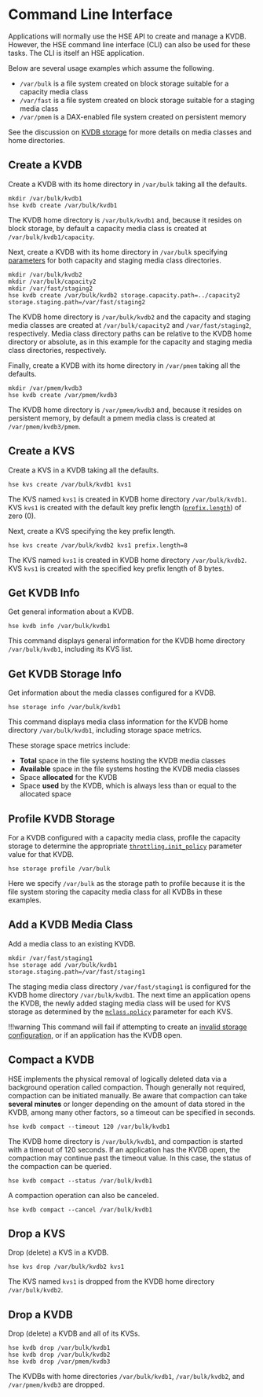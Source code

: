 # Command Line Interface

Applications will normally use the HSE API to create and manage a KVDB.
However, the HSE command line interface (CLI) can also be used for these
tasks.  The CLI is itself an HSE application.

Below are several usage examples which assume the following.

* `/var/bulk` is a file system created on block storage suitable for a
capacity media class
* `/var/fast` is a file system created on block storage suitable for a
staging media class
* `/var/pmem` is a DAX-enabled file system created on persistent memory

See the discussion on [KVDB storage](storage.md) for more details on
media classes and home directories.


## Create a KVDB

Create a KVDB with its home directory in `/var/bulk` taking all the defaults.

```shell
mkdir /var/bulk/kvdb1
hse kvdb create /var/bulk/kvdb1
```

The KVDB home directory is `/var/bulk/kvdb1` and, because it resides on block
storage, by default a capacity media class is created at
`/var/bulk/kvdb1/capacity`.

Next, create a KVDB with its home directory in `/var/bulk` specifying
[parameters](params.md#kvdb-create-time-parameters)
for both capacity and staging media class directories.

```shell
mkdir /var/bulk/kvdb2
mkdir /var/bulk/capacity2
mkdir /var/fast/staging2
hse kvdb create /var/bulk/kvdb2 storage.capacity.path=../capacity2 storage.staging.path=/var/fast/staging2
```

The KVDB home directory is `/var/bulk/kvdb2` and the capacity and staging
media classes are created at `/var/bulk/capacity2` and `/var/fast/staging2`,
respectively.
Media class directory paths can be relative to the KVDB home directory
or absolute, as in this example for the capacity and staging media
class directories, respectively.

Finally, create a KVDB with its home directory in `/var/pmem` taking all
the defaults.

```shell
mkdir /var/pmem/kvdb3
hse kvdb create /var/pmem/kvdb3
```

The KVDB home directory is `/var/pmem/kvdb3` and, because it resides on
persistent memory, by default a pmem media class is created at
`/var/pmem/kvdb3/pmem`.


## Create a KVS

Create a KVS in a KVDB taking all the defaults.

```shell
hse kvs create /var/bulk/kvdb1 kvs1
```

The KVS named `kvs1` is created in KVDB home directory `/var/bulk/kvdb1`.
KVS `kvs1` is created with the default key prefix
length ([`prefix.length`](params.md#kvs-create-time-parameters)) of zero (0).

Next, create a KVS specifying the key prefix length.

```shell
hse kvs create /var/bulk/kvdb2 kvs1 prefix.length=8
```

The KVS named `kvs1` is created in KVDB home directory `/var/bulk/kvdb2`.
KVS `kvs1` is created with the specified key prefix length of 8 bytes.


## Get KVDB Info

Get general information about a KVDB.

```shell
hse kvdb info /var/bulk/kvdb1
```

This command displays general information for the KVDB
home directory `/var/bulk/kvdb1`, including its KVS list.


## Get KVDB Storage Info

Get information about the media classes configured for a KVDB.

```shell
hse storage info /var/bulk/kvdb1
```

This command displays media class information for the KVDB
home directory `/var/bulk/kvdb1`, including storage space metrics.

These storage space metrics include:

* **Total** space in the file systems hosting the KVDB media classes
* **Available** space in the file systems hosting the KVDB media classes
* Space **allocated** for the KVDB
* Space **used** by the KVDB, which is always less than or equal to the
allocated space


## Profile KVDB Storage

For a KVDB configured with a capacity media class, profile the capacity storage
to determine the
appropriate [`throttling.init_policy`](params.md#initial-throttle-setting)
parameter value for that KVDB.

```shell
hse storage profile /var/bulk
```

Here we specify `/var/bulk` as the storage path to profile because it is the
file system storing the capacity media class for all KVDBs in these examples.


## Add a KVDB Media Class

Add a media class to an existing KVDB.

```shell
mkdir /var/fast/staging1
hse storage add /var/bulk/kvdb1 storage.staging.path=/var/fast/staging1
```

The staging media class directory `/var/fast/staging1` is configured for
the KVDB home directory `/var/bulk/kvdb1`.
The next time an application opens the KVDB, the newly added
staging media class will be used for KVS storage as determined by the
[`mclass.policy`](params.md#kvs-runtime-parameters)
parameter for each KVS.

!!!warning
    This command will fail if attempting to create an
    [invalid storage configuration](storage.md#valid-configurations), or
    if an application has the KVDB open.
    

## Compact a KVDB

HSE implements the physical removal of logically deleted data via a background
operation called compaction.  Though generally not required, compaction can
be initiated manually.
Be aware that compaction can take **several minutes** or longer depending on
the amount of data stored in the KVDB, among many other factors, so a
timeout can be specified in seconds.

```shell
hse kvdb compact --timeout 120 /var/bulk/kvdb1
```

The KVDB home directory is `/var/bulk/kvdb1`,
and compaction is started with a timeout of 120 seconds.
If an application has the KVDB open, the compaction may continue past the
timeout value.  In this case, the status of the compaction can be queried.

```shell
hse kvdb compact --status /var/bulk/kvdb1
```

A compaction operation can also be canceled.

```shell
hse kvdb compact --cancel /var/bulk/kvdb1
```


## Drop a KVS

Drop (delete) a KVS in a KVDB.

```shell
hse kvs drop /var/bulk/kvdb2 kvs1
```

The KVS named `kvs1` is dropped from the KVDB home directory
`/var/bulk/kvdb2`.


## Drop a KVDB

Drop (delete) a KVDB and all of its KVSs.

```shell
hse kvdb drop /var/bulk/kvdb1
hse kvdb drop /var/bulk/kvdb2
hse kvdb drop /var/pmem/kvdb3
```

The KVDBs with home directories `/var/bulk/kvdb1`, `/var/bulk/kvdb2`, and
`/var/pmem/kvdb3` are dropped.
